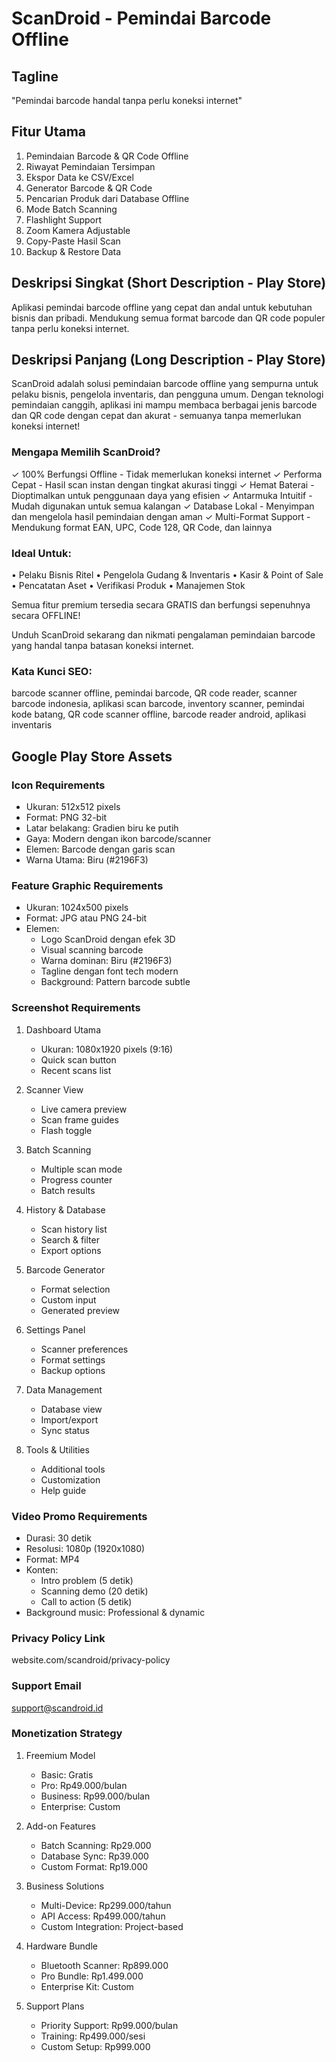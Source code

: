 # ScanDroid - Pemindai Barcode Offline

## Tagline
"Pemindai barcode handal tanpa perlu koneksi internet"

## Fitur Utama
1. Pemindaian Barcode & QR Code Offline
2. Riwayat Pemindaian Tersimpan
3. Ekspor Data ke CSV/Excel
4. Generator Barcode & QR Code
5. Pencarian Produk dari Database Offline
6. Mode Batch Scanning
7. Flashlight Support
8. Zoom Kamera Adjustable
9. Copy-Paste Hasil Scan
10. Backup & Restore Data

## Deskripsi Singkat (Short Description - Play Store)
Aplikasi pemindai barcode offline yang cepat dan andal untuk kebutuhan bisnis dan pribadi. Mendukung semua format barcode dan QR code populer tanpa perlu koneksi internet.

## Deskripsi Panjang (Long Description - Play Store)
ScanDroid adalah solusi pemindaian barcode offline yang sempurna untuk pelaku bisnis, pengelola inventaris, dan pengguna umum. Dengan teknologi pemindaian canggih, aplikasi ini mampu membaca berbagai jenis barcode dan QR code dengan cepat dan akurat - semuanya tanpa memerlukan koneksi internet!

### Mengapa Memilih ScanDroid?
✓ 100% Berfungsi Offline - Tidak memerlukan koneksi internet
✓ Performa Cepat - Hasil scan instan dengan tingkat akurasi tinggi
✓ Hemat Baterai - Dioptimalkan untuk penggunaan daya yang efisien
✓ Antarmuka Intuitif - Mudah digunakan untuk semua kalangan
✓ Database Lokal - Menyimpan dan mengelola hasil pemindaian dengan aman
✓ Multi-Format Support - Mendukung format EAN, UPC, Code 128, QR Code, dan lainnya

### Ideal Untuk:
• Pelaku Bisnis Ritel
• Pengelola Gudang & Inventaris
• Kasir & Point of Sale
• Pencatatan Aset
• Verifikasi Produk
• Manajemen Stok

Semua fitur premium tersedia secara GRATIS dan berfungsi sepenuhnya secara OFFLINE!

Unduh ScanDroid sekarang dan nikmati pengalaman pemindaian barcode yang handal tanpa batasan koneksi internet.

### Kata Kunci SEO:
barcode scanner offline, pemindai barcode, QR code reader, scanner barcode indonesia, aplikasi scan barcode, inventory scanner, pemindai kode batang, QR code scanner offline, barcode reader android, aplikasi inventaris

## Google Play Store Assets

### Icon Requirements
- Ukuran: 512x512 pixels
- Format: PNG 32-bit
- Latar belakang: Gradien biru ke putih
- Gaya: Modern dengan ikon barcode/scanner
- Elemen: Barcode dengan garis scan
- Warna Utama: Biru (#2196F3)

### Feature Graphic Requirements
- Ukuran: 1024x500 pixels
- Format: JPG atau PNG 24-bit
- Elemen:
  * Logo ScanDroid dengan efek 3D
  * Visual scanning barcode
  * Warna dominan: Biru (#2196F3)
  * Tagline dengan font tech modern
  * Background: Pattern barcode subtle

### Screenshot Requirements
1. Dashboard Utama
   - Ukuran: 1080x1920 pixels (9:16)
   - Quick scan button
   - Recent scans list

2. Scanner View
   - Live camera preview
   - Scan frame guides
   - Flash toggle

3. Batch Scanning
   - Multiple scan mode
   - Progress counter
   - Batch results

4. History & Database
   - Scan history list
   - Search & filter
   - Export options

5. Barcode Generator
   - Format selection
   - Custom input
   - Generated preview

6. Settings Panel
   - Scanner preferences
   - Format settings
   - Backup options

7. Data Management
   - Database view
   - Import/export
   - Sync status

8. Tools & Utilities
   - Additional tools
   - Customization
   - Help guide

### Video Promo Requirements
- Durasi: 30 detik
- Resolusi: 1080p (1920x1080)
- Format: MP4
- Konten:
  * Intro problem (5 detik)
  * Scanning demo (20 detik)
  * Call to action (5 detik)
- Background music: Professional & dynamic

### Privacy Policy Link
website.com/scandroid/privacy-policy

### Support Email
support@scandroid.id

### Monetization Strategy
1. Freemium Model
   - Basic: Gratis
   - Pro: Rp49.000/bulan
   - Business: Rp99.000/bulan
   - Enterprise: Custom

2. Add-on Features
   - Batch Scanning: Rp29.000
   - Database Sync: Rp39.000
   - Custom Format: Rp19.000

3. Business Solutions
   - Multi-Device: Rp299.000/tahun
   - API Access: Rp499.000/tahun
   - Custom Integration: Project-based

4. Hardware Bundle
   - Bluetooth Scanner: Rp899.000
   - Pro Bundle: Rp1.499.000
   - Enterprise Kit: Custom

5. Support Plans
   - Priority Support: Rp99.000/bulan
   - Training: Rp499.000/sesi
   - Custom Setup: Rp999.000 
